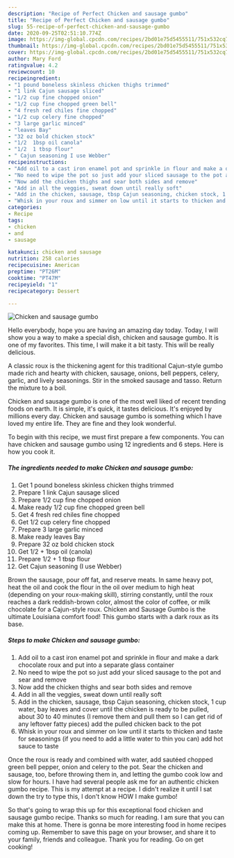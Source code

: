 ```yaml
---
description: "Recipe of Perfect Chicken and sausage gumbo"
title: "Recipe of Perfect Chicken and sausage gumbo"
slug: 55-recipe-of-perfect-chicken-and-sausage-gumbo
date: 2020-09-25T02:51:10.774Z
image: https://img-global.cpcdn.com/recipes/2bd01e75d5455511/751x532cq70/chicken-and-sausage-gumbo-recipe-main-photo.jpg
thumbnail: https://img-global.cpcdn.com/recipes/2bd01e75d5455511/751x532cq70/chicken-and-sausage-gumbo-recipe-main-photo.jpg
cover: https://img-global.cpcdn.com/recipes/2bd01e75d5455511/751x532cq70/chicken-and-sausage-gumbo-recipe-main-photo.jpg
author: Mary Ford
ratingvalue: 4.2
reviewcount: 10
recipeingredient:
- "1 pound boneless skinless chicken thighs trimmed"
- "1 link Cajun sausage sliced"
- "1/2 cup fine chopped onion"
- "1/2 cup fine chopped green bell"
- "4 fresh red chiles fine chopped"
- "1/2 cup celery fine chopped"
- "3 large garlic minced"
- "leaves Bay"
- "32 oz bold chicken stock"
- "1/2  1bsp oil canola"
- "1/2  1 tbsp flour"
- " Cajun seasoning I use Webber"
recipeinstructions:
- "Add oil to a cast iron enamel pot and sprinkle in flour and make a dark chocolate roux and put into a separate glass container"
- "No need to wipe the pot so just add your sliced sausage to the pot and sear and remove"
- "Now add the chicken thighs and sear both sides and remove"
- "Add in all the veggies, sweat down until really soft"
- "Add in the chicken, sausage, tbsp Cajun seasoning, chicken stock, 1 cup water, bay leaves and cover until the chicken is ready to be pulled, about 30 to 40 minutes (I remove them and pull them so I can get rid of any leftover fatty pieces) add the pulled chicken back to the pot"
- "Whisk in your roux and simmer on low until it starts to thicken and taste for seasonings (if you need to add a little water to thin you can) add hot sauce to taste"
categories:
- Recipe
tags:
- chicken
- and
- sausage

katakunci: chicken and sausage 
nutrition: 258 calories
recipecuisine: American
preptime: "PT26M"
cooktime: "PT47M"
recipeyield: "1"
recipecategory: Dessert

---
```



![Chicken and sausage gumbo](https://img-global.cpcdn.com/recipes/2bd01e75d5455511/751x532cq70/chicken-and-sausage-gumbo-recipe-main-photo.jpg)

Hello everybody, hope you are having an amazing day today. Today, I will show you a way to make a special dish, chicken and sausage gumbo. It is one of my favorites. This time, I will make it a bit tasty. This will be really delicious.

A classic roux is the thickening agent for this traditional Cajun-style gumbo made rich and hearty with chicken, sausage, onions, bell peppers, celery, garlic, and lively seasonings. Stir in the smoked sausage and tasso. Return the mixture to a boil.

Chicken and sausage gumbo is one of the most well liked of recent trending foods on earth. It is simple, it's quick, it tastes delicious. It's enjoyed by millions every day. Chicken and sausage gumbo is something which I have loved my entire life. They are fine and they look wonderful.


To begin with this recipe, we must first prepare a few components. You can have chicken and sausage gumbo using 12 ingredients and 6 steps. Here is how you cook it.

<!--inarticleads1-->

##### The ingredients needed to make Chicken and sausage gumbo:

1. Get 1 pound boneless skinless chicken thighs trimmed
1. Prepare 1 link Cajun sausage sliced
1. Prepare 1/2 cup fine chopped onion
1. Make ready 1/2 cup fine chopped green bell
1. Get 4 fresh red chiles fine chopped
1. Get 1/2 cup celery fine chopped
1. Prepare 3 large garlic minced
1. Make ready leaves Bay
1. Prepare 32 oz bold chicken stock
1. Get 1/2 + 1bsp oil (canola)
1. Prepare 1/2 + 1 tbsp flour
1. Get  Cajun seasoning (I use Webber)


Brown the sausage, pour off fat, and reserve meats. In same heavy pot, heat the oil and cook the flour in the oil over medium to high heat (depending on your roux-making skill), stirring constantly, until the roux reaches a dark reddish-brown color, almost the color of coffee, or milk chocolate for a Cajun-style roux. Chicken and Sausage Gumbo is the ultimate Louisiana comfort food! This gumbo starts with a dark roux as its base. 

<!--inarticleads2-->

##### Steps to make Chicken and sausage gumbo:

1. Add oil to a cast iron enamel pot and sprinkle in flour and make a dark chocolate roux and put into a separate glass container
1. No need to wipe the pot so just add your sliced sausage to the pot and sear and remove
1. Now add the chicken thighs and sear both sides and remove
1. Add in all the veggies, sweat down until really soft
1. Add in the chicken, sausage, tbsp Cajun seasoning, chicken stock, 1 cup water, bay leaves and cover until the chicken is ready to be pulled, about 30 to 40 minutes (I remove them and pull them so I can get rid of any leftover fatty pieces) add the pulled chicken back to the pot
1. Whisk in your roux and simmer on low until it starts to thicken and taste for seasonings (if you need to add a little water to thin you can) add hot sauce to taste


Once the roux is ready and combined with water, add sautéed chopped green bell pepper, onion and celery to the pot. Sear the chicken and sausage, too, before throwing them in, and letting the gumbo cook low and slow for hours. I have had several people ask me for an authentic chicken gumbo recipe. This is my attempt at a recipe. I didn&#39;t realize it until I sat down the try to type this, I don&#39;t know HOW I make gumbo! 

So that's going to wrap this up for this exceptional food chicken and sausage gumbo recipe. Thanks so much for reading. I am sure that you can make this at home. There is gonna be more interesting food in home recipes coming up. Remember to save this page on your browser, and share it to your family, friends and colleague. Thank you for reading. Go on get cooking!
